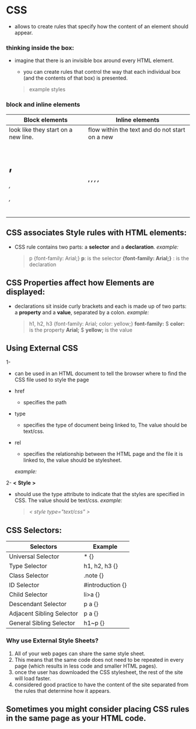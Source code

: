 


# CSS
- allows to create rules that specify how the content of an element should appear.



### thinking inside the box:
* imagine that there is an invisible box around every HTML element.

  * you can create rules that control the way that each individual box (and the contents of that box) is presented.



  > example styles

### block and inline elements

|Block elements|Inline elements |
|--- |---| 
|look like they start on a new line. | flow within the text and do not start on a new |
|<h1> ,<h6> , <p> , <div> | <b>, <i>, <img>, <em> ,<span>|


## CSS associates Style rules with HTML elements:
* CSS rule contains two parts: a **selector** and a **declaration**.
  *example:*    

    > p {font-family: Arial;}
    > **p**: is the selector
    > **{font-family: Arial;}** : is the declaration


## CSS Properties affect how Elements are displayed:
* declarations sit inside curly brackets and each is made up of two parts: a **property** and a **value**, separated by a colon.
  *example:*

    > h1, h2, h3 {font-family: Arial; color: yellow;}
    > **font-family:** $ **color:** is the property
    > **Arial;** $ **yellow;** is the value

## Using External CSS
1- **<link>**

  - can be used in an HTML document to tell the browser where to find the CSS file used to style the page
- href

  - specifies the path
- type

  - specifies the type of document being linked to, The value should be text/css.
- rel

  - specifies the relationship between the HTML page and the file it is linked to, the value should be stylesheet.

  *example:*

     > <link href="css/styles.css" type="text/css" rel="stylesheet" />


2-  **<**  **Style**  **>** 

- should use the type attribute to indicate
that the styles are specified in CSS. The value should be text/css.
  *example:*

     > *<* *style type="text/css"* *>*


## CSS Selectors:

|Selectors | Example |
|---|---|
|Universal Selector |  * {} |
| Type Selector | h1, h2, h3 {}  |
| Class Selector | .note {} |
| ID Selector | #introduction {} |
| Child Selector | li>a {} |
|Descendant Selector | p a {} |
|Adjacent Sibling Selector | p a {} |
|General Sibling Selector | h1~p {} |


### Why use External Style Sheets?

1. All of your web pages can share the same style sheet.
2. This means that the same code does not need to be repeated in every page (which results in less code and smaller HTML pages).
3. once the user has downloaded the CSS stylesheet, the rest of the site will load faster.
4. considered good practice to have the content of the site separated from the rules that determine how it appears.


## **Sometimes you might consider placing CSS rules in the same page as your HTML code.**


